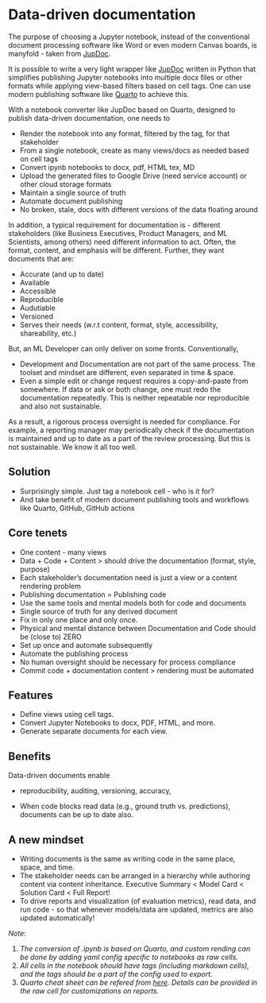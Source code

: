 # Data-driven documentation

The purpose of choosing a Jupyter notebook, instead of the conventional document processing software like Word or even modern Canvas boards, is manyfold - taken from [JupDoc](https://pypi.org/project/jupdoc/).

It is possible to write a very light wrapper like [JupDoc](https://pypi.org/project/jupdoc/) written in Python that simplifies publishing Jupyter notebooks into multiple docx files or other formats while applying view-based filters based on cell tags. One can use modern publishing software like [Quarto](https://quarto.org/) to achieve this.

With a notebook converter like JupDoc based on Quarto, designed to publish data-driven documentation, one needs to
- Render the notebook into any format, filtered by the tag, for that stakeholder
- From a single notebook, create as many views/docs as needed based on cell tags
- Convert ipynb notebooks to docx, pdf, HTML tex, MD
- Upload the generated files to Google Drive (need service account) or other cloud storage formats
- Maintain a single source of truth
- Automate document publishing
- No broken, stale, docs with different versions of the data floating around

In addition, a typical requirement for documentation is - different stakeholders (like Business Executives, Product Managers, and ML Scientists, among others) need different information to act. Often, the format, content, and emphasis will be different. Further, they want documents that are:
- Accurate (and up to date)
- Available
- Accessible
- Reproducible
- Audutiable
- Versioned
- Serves their needs (w.r.t content, format, style, accessibility, shareability, etc.)

But, an ML Developer can only deliver on some fronts. Conventionally,
- Development and Documentation are not part of the same process. The toolset and mindset are different, even separated in time & space.
- Even a simple edit or change request requires a copy-and-paste from somewhere. If data or ask or both change, one must redo the documentation repeatedly. This is neither repeatable nor reproducible and also not sustainable.

As a result, a rigorous process oversight is needed for compliance. For example, a reporting manager may periodically check if the documentation is maintained and up to date as a part of the review processing. But this is not sustainable. We know it all too well.

## Solution
- Surprisingly simple. Just tag a notebook cell - who is it for?
- And take benefit of modern document publishing tools and workflows like Quarto, GitHub, GitHub actions

## Core tenets

- One content - many views
- Data + Code  + Content > should drive the documentation (format, style, purpose)
- Each stakeholder’s documentation need is just a view or a content rendering problem
- Publishing documentation =  Publishing code
- Use the same tools and mental models both for code and documents
- Single source of truth for any derived document
- Fix in only one place and only once.
- Physical and mental distance between Documentation and Code should be (close to) ZERO
- Set up once and automate subsequently
- Automate the publishing process
- No human oversight should be necessary for process compliance
- Commit code + documentation content > rendering must be automated


## Features

- Define views using cell tags.
- Convert Jupyter Notebooks to docx, PDF, HTML, and more.
- Generate separate documents for each view.

## Benefits
Data-driven documents enable
- reproducibility, auditing, versioning, accuracy,

- When code blocks read data (e.g.,  ground truth vs. predictions), documents can be up to date also.

## A new mindset
- Writing documents is the same as writing code in the same place, space, and time.
- The stakeholder needs can be arranged in a hierarchy while authoring content via content inheritance. Executive Summary < Model Card < Solution Card < Full Report!
- To drive reports and visualization (of evaluation metrics), read data, and run code - so that whenever models/data are updated, metrics are also updated automatically!

*Note:*
1. _The conversion of .ipynb is based on Quarto, and custom rending can be done by adding yaml config specific to notebooks as raw cells._
2. _All cells in the notebook should have tags (including markdown cells), and the tags should be a part of the config used to export._
3. _Quarto cheat sheet can be refered from [here](https://images.datacamp.com/image/upload/v1676540721/Marketing/Blog/Quarto_Cheat_Sheet.pdf). Details can be provided in the raw cell for customizations on reports._